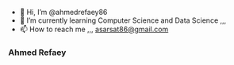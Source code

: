 
- 👋 Hi, I’m @ahmedrefaey86
- 🌱 I’m currently learning Computer Science and Data Science ,,,
- 📫 How to reach me ,,, asarsat86@gmail.com


### Ahmed Refaey
